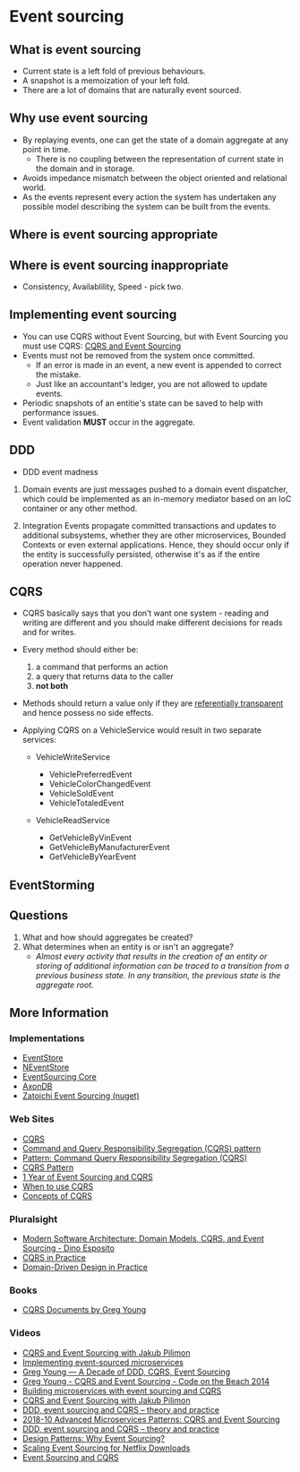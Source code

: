 # Event sourcing


## What is event sourcing

* Current state is a left fold of previous behaviours.
* A snapshot is a memoization of your left fold.
* There are a lot of domains that are naturally event sourced.

## Why use event sourcing

* By replaying events, one can get the state of a domain aggregate at any point in time.
    * There is no coupling between the representation of current state in the domain and in storage.
* Avoids impedance mismatch between the object oriented and relational world.
* As the events represent every action the system has undertaken any possible model describing the system can be built from the events.

## Where is event sourcing appropriate



## Where is event sourcing inappropriate

* Consistency, Availablility, Speed - pick two.


## Implementing event sourcing

* You can use CQRS without Event Sourcing, but with Event Sourcing you must use CQRS: [CQRS and Event Sourcing](http://youtu.be/JHGkaShoyNs)
* Events must not be removed from the system once committed. 
    * If an error is made in an event, a new event is appended to correct the mistake.
    * Just like an accountant's ledger, you are not allowed to update events.
* Periodic snapshots of an entitie's state can be saved to help with performance issues.
* Event validation **MUST** occur in the aggregate.

## DDD
* DDD event madness 

1. Domain events are just messages pushed to a domain event dispatcher, which could be implemented as an in-memory mediator based on an IoC container or any other method.

1. Integration Events propagate committed transactions and updates to
additional subsystems, whether they are other microservices, Bounded Contexts or even external applications. Hence, they should occur only if the entity is successfully persisted, otherwise it's as if the entire operation never happened.

## CQRS

* CQRS basically says that you don’t want one system - reading and writing are different and you should make different decisions for reads and for writes.

* Every method should either be: 
    1. a command that performs an action
    2. a query that returns data to the caller
    3. **not both**
* Methods should return a value only if they are [referentially transparent](https://en.wikipedia.org/wiki/Referential_transparency) and hence possess no side effects.

* Applying CQRS on a VehicleService would result in two separate services:
    * VehicleWriteService
        * VehiclePreferredEvent
        * VehicleColorChangedEvent
        * VehicleSoldEvent
        * VehicleTotaledEvent

    * VehicleReadService
        * GetVehicleByVinEvent
        * GetVehicleByManufacturerEvent
        * GetVehicleByYearEvent

## EventStorming


## Questions

1. What and how should aggregates be created?
2. What determines when an entity is or isn't an aggregate?
    * *Almost every activity that results in the creation of an entity or storing of additional information can be traced to a transition from a previous business state. In any transition, the previous state is the aggregate root.*

## More Information

### Implementations
* [EventStore](https://eventstore.org/)
* [NEventStore](http://neventstore.org/)
* [EventSourcing Core](https://github.com/jacqueskang/EventSourcing/)
* [AxonDB](https://axoniq.io/product-overview/axondb)
* [Zatoichi Event Sourcing (nuget)](http://zatoichi.ddns.net:8080)

### Web Sites
* [CQRS](https://martinfowler.com/bliki/CQRS.html)
* [Command and Query Responsibility Segregation (CQRS) pattern](https://docs.microsoft.com/en-us/azure/architecture/patterns/cqrs)
* [Pattern: Command Query Responsibility Segregation (CQRS)](https://microservices.io/patterns/data/cqrs.html)
* [CQRS Pattern](https://medium.com/eleven-labs/cqrs-pattern-c1d6f8517314)
* [1 Year of Event Sourcing and CQRS](https://hackernoon.com/1-year-of-event-sourcing-and-cqrs-fb9033ccd1c6)
* [When to use CQRS](https://community.risingstack.com/when-to-use-cqrs/)
* [Concepts of CQRS](https://dzone.com/articles/concepts-of-cqrs)

### Pluralsight
* [Modern Software Architecture: Domain Models, CQRS, and Event Sourcing - Dino Esposito](https://app.pluralsight.com/library/courses/modern-software-architecture-domain-models-cqrs-event-sourcing/table-of-contents)
* [CQRS in Practice](https://app.pluralsight.com/library/courses/cqrs-in-practice/table-of-contents)
* [Domain-Driven Design in Practice](https://app.pluralsight.com/library/courses/domain-driven-design-in-practice/table-of-contents)

### Books
* [CQRS Documents by Greg Young](https://cqrs.files.wordpress.com/2010/11/cqrs_documents.pdf)


### Videos
* [CQRS and Event Sourcing with Jakub Pilimon](https://www.youtube.com/watch?v=rhn-T9b_Mvs)
* [Implementing event-sourced microservices](https://www.youtube.com/watch?v=HM9EgmxX0Ns&t=933s)
* [Greg Young — A Decade of DDD, CQRS, Event Sourcing ](https://www.youtube.com/watch?v=LDW0QWie21s&t=2165s)
* [Greg Young - CQRS and Event Sourcing - Code on the Beach 2014](https://www.youtube.com/watch?v=JHGkaShoyNs&t=166s)
* [Building microservices with event sourcing and CQRS ](https://www.youtube.com/watch?v=I4A5ntHeoxU)
* [CQRS and Event Sourcing with Jakub Pilimon](https://www.youtube.com/watch?v=I4A5ntHeoxU)
* [DDD, event sourcing and CQRS – theory and practice](https://www.youtube.com/watch?v=rolfJR9ERxo&t=429s)
* [2018-10 Advanced Microservices Patterns: CQRS and Event Sourcing ](https://www.youtube.com/watch?v=W_wySQ0lTI4&t=1754s)
* [DDD, event sourcing and CQRS – theory and practice](https://www.youtube.com/watch?v=rUDN40rdly8)
* [Design Patterns: Why Event Sourcing?](https://www.youtube.com/watch?v=rolfJR9ERxo&t=429s)
* [Scaling Event Sourcing for Netflix Downloads](https://www.youtube.com/watch?v=rsSld8NycCU&t=607s)
* [Event Sourcing and CQRS ](https://www.youtube.com/watch?v=0cOJwYP0rss)


